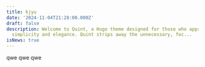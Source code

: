 ```yaml
---
title: kjyu
date: '2024-11-04T21:28:00.000Z'
draft: false
description: Welcome to Quint, a Hugo theme designed for those who appreciate
  simplicity and elegance. Quint strips away the unnecessary, foc...
isNews: true
---
```

qwe qwe  qwe
